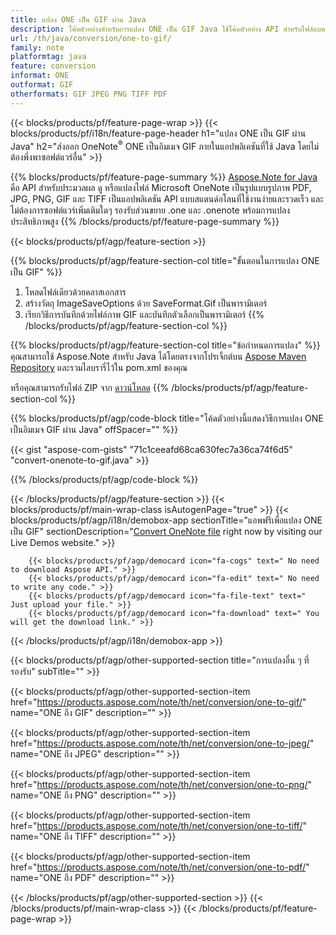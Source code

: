 ```yaml
---
title: แปลง ONE เป็น GIF ผ่าน Java
description: โค้ดตัวอย่างสำหรับการแปลง ONE เป็น GIF Java ใช้โค้ดตัวอย่าง API สำหรับไฟล์แบตช์ ONE เป็นการแปลง GIF ภายในแอปพลิเคชันที่ใช้ Java 
url: /th/java/conversion/one-to-gif/
family: note
platformtag: java
feature: conversion
informat: ONE
outformat: GIF
otherformats: GIF JPEG PNG TIFF PDF
---
```

{{< blocks/products/pf/feature-page-wrap >}}
{{< blocks/products/pf/i18n/feature-page-header h1="แปลง ONE เป็น GIF ผ่าน Java" h2="ส่งออก OneNote<sup>&reg;</sup> ONE เป็นอิมเมจ GIF ภายในแอปพลิเคชันที่ใช้ Java โดยไม่ต้องพึ่งพาซอฟต์แวร์อื่น" >}}

{{% blocks/products/pf/feature-page-summary %}}
[Aspose.Note for Java](https://products.aspose.com/note/java/) คือ API สำหรับประมวลผล ดู หรือแปลงไฟล์ Microsoft OneNote เป็นรูปแบบรูปภาพ PDF, JPG, PNG, GIF และ TIFF เป็นแอปพลิเคชัน API แบบสแตนด์อโลนที่ใช้งานง่ายและรวดเร็ว และไม่ต้องการซอฟต์แวร์เพิ่มเติมใดๆ รองรับส่วนขยาย .one และ .onenote พร้อมการแปลงประสิทธิภาพสูง
{{% /blocks/products/pf/feature-page-summary  %}}

{{< blocks/products/pf/agp/feature-section >}}

{{% blocks/products/pf/agp/feature-section-col title="ขั้นตอนในการแปลง ONE เป็น GIF" %}}
1. โหลดไฟล์เดียวด้วยคลาสเอกสาร
2. สร้างวัตถุ ImageSaveOptions ด้วย SaveFormat.Gif เป็นพารามิเตอร์
3. เรียกวิธีการบันทึกด้วยไฟล์ภาพ GIF และบันทึกตัวเลือกเป็นพารามิเตอร์
{{% /blocks/products/pf/agp/feature-section-col %}}

{{% blocks/products/pf/agp/feature-section-col title="ข้อกำหนดการแปลง" %}}
คุณสามารถใช้ Aspose.Note สำหรับ Java ได้โดยตรงจากโปรเจ็กต์บน [Aspose Maven Repository](https://repository.aspose.com/note/) และรวมไลบรารี่ไว้ใน pom.xml ของคุณ

หรือคุณสามารถรับไฟล์ ZIP จาก [ดาวน์โหลด](https://releases.aspose.com/note/java)
{{% /blocks/products/pf/agp/feature-section-col %}}

{{% blocks/products/pf/agp/code-block title="โค้ดตัวอย่างนี้แสดงวิธีการแปลง ONE เป็นอิมเมจ GIF ผ่าน Java" offSpacer="" %}}

{{< gist "aspose-com-gists" "71c1ceeafd68ca630fec7a36ca74f6d5" "convert-onenote-to-gif.java" >}}

{{% /blocks/products/pf/agp/code-block %}}

{{< /blocks/products/pf/agp/feature-section >}}
{{< blocks/products/pf/main-wrap-class isAutogenPage="true" >}}
{{< blocks/products/pf/agp/i18n/demobox-app sectionTitle="แอพฟรีเพื่อแปลง ONE เป็น GIF" sectionDescription="[Convert OneNote file](https://products.aspose.app/note/conversion/onenote-to-gif) right now by visiting our Live Demos website." >}}

        {{< blocks/products/pf/agp/democard icon="fa-cogs" text=" No need to download Aspose API." >}}
        {{< blocks/products/pf/agp/democard icon="fa-edit" text=" No need to write any code." >}}
        {{< blocks/products/pf/agp/democard icon="fa-file-text" text=" Just upload your file." >}}
        {{< blocks/products/pf/agp/democard icon="fa-download" text=" You will get the download link." >}}
		
{{< /blocks/products/pf/agp/i18n/demobox-app >}}

{{< blocks/products/pf/agp/other-supported-section title="การแปลงอื่น ๆ ที่รองรับ" subTitle="" >}}

{{< blocks/products/pf/agp/other-supported-section-item href="https://products.aspose.com/note/th/net/conversion/one-to-gif/" name="ONE ถึง GIF" description="" >}}

{{< blocks/products/pf/agp/other-supported-section-item href="https://products.aspose.com/note/th/net/conversion/one-to-jpeg/" name="ONE ถึง JPEG" description="" >}}

{{< blocks/products/pf/agp/other-supported-section-item href="https://products.aspose.com/note/th/net/conversion/one-to-png/" name="ONE ถึง PNG" description="" >}}

{{< blocks/products/pf/agp/other-supported-section-item href="https://products.aspose.com/note/th/net/conversion/one-to-tiff/" name="ONE ถึง TIFF" description="" >}}

{{< blocks/products/pf/agp/other-supported-section-item href="https://products.aspose.com/note/th/net/conversion/one-to-pdf/" name="ONE ถึง PDF" description="" >}}



{{< /blocks/products/pf/agp/other-supported-section >}}
{{< /blocks/products/pf/main-wrap-class >}}
{{< /blocks/products/pf/feature-page-wrap >}}